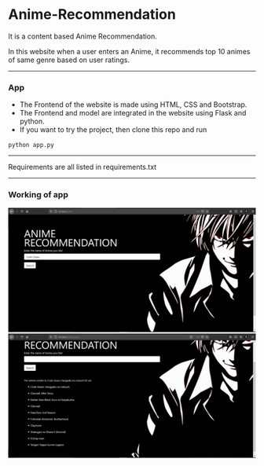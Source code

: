 # Anime-Recommendation
 It is a content based Anime Recommendation.
 
 In this website when a user enters an Anime, it recommends top 10 animes of same genre based on user ratings.
 _________________________________________________________________________________________________________________________________________________________________________________
 ### App
- The Frontend of the website is made using HTML, CSS and Bootstrap.
- The Frontend and model are integrated in the website using Flask and python.
- If you want to try the project, then clone this repo and run
```
python app.py
```
_________________________________________________________________________________________________________________________________________________________________________________________
Requirements are all listed in requirements.txt
________________________________________________________________________________________________________________________________________________________________________________________
### Working of app
![](static/1.JPG)
![](static/2.JPG)

 
